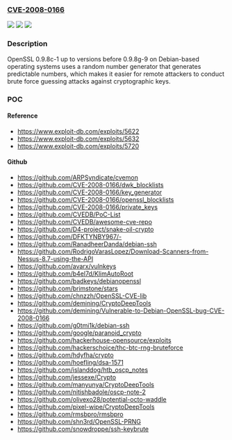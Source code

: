 ### [CVE-2008-0166](https://cve.mitre.org/cgi-bin/cvename.cgi?name=CVE-2008-0166)
![](https://img.shields.io/static/v1?label=Product&message=n%2Fa&color=blue)
![](https://img.shields.io/static/v1?label=Version&message=n%2Fa&color=blue)
![](https://img.shields.io/static/v1?label=Vulnerability&message=n%2Fa&color=brighgreen)

### Description

OpenSSL 0.9.8c-1 up to versions before 0.9.8g-9 on Debian-based operating systems uses a random number generator that generates predictable numbers, which makes it easier for remote attackers to conduct brute force guessing attacks against cryptographic keys.

### POC

#### Reference
- https://www.exploit-db.com/exploits/5622
- https://www.exploit-db.com/exploits/5632
- https://www.exploit-db.com/exploits/5720

#### Github
- https://github.com/ARPSyndicate/cvemon
- https://github.com/CVE-2008-0166/dwk_blocklists
- https://github.com/CVE-2008-0166/key_generator
- https://github.com/CVE-2008-0166/openssl_blocklists
- https://github.com/CVE-2008-0166/private_keys
- https://github.com/CVEDB/PoC-List
- https://github.com/CVEDB/awesome-cve-repo
- https://github.com/D4-project/snake-oil-crypto
- https://github.com/DFKTYNBY967/-
- https://github.com/RanadheerDanda/debian-ssh
- https://github.com/RodrigoVarasLopez/Download-Scanners-from-Nessus-8.7-using-the-API
- https://github.com/avarx/vulnkeys
- https://github.com/b4el7d/KlimAutoRoot
- https://github.com/badkeys/debianopenssl
- https://github.com/brimstone/stars
- https://github.com/chnzzh/OpenSSL-CVE-lib
- https://github.com/demining/CryptoDeepTools
- https://github.com/demining/Vulnerable-to-Debian-OpenSSL-bug-CVE-2008-0166
- https://github.com/g0tmi1k/debian-ssh
- https://github.com/google/paranoid_crypto
- https://github.com/hackerhouse-opensource/exploits
- https://github.com/hackerschoice/thc-btc-rng-bruteforce
- https://github.com/hdyfha/crypto
- https://github.com/hoefling/dsa-1571
- https://github.com/islanddog/htb_oscp_notes
- https://github.com/jessexe/Crypto
- https://github.com/manyunya/CryptoDeepTools
- https://github.com/nitishbadole/oscp-note-2
- https://github.com/olivexo28/potential-octo-waddle
- https://github.com/pixel-wipe/CryptoDeepTools
- https://github.com/rmsbpro/rmsbpro
- https://github.com/shn3rd/OpenSSL-PRNG
- https://github.com/snowdroppe/ssh-keybrute

